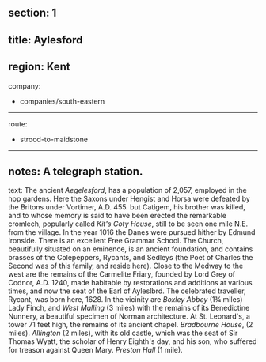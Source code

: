 section: 1
----
title: Aylesford
----
region: Kent
----
company:
- companies/south-eastern
----
route:
- strood-to-maidstone
----
notes: A telegraph station.
----
text: The ancient *Aegelesford*, has a population of 2,057, employed in the hop gardens. Here the Saxons under Hengist and Horsa were defeated by the Britons under Vortimer, A.D. 455. but Catigem, his brother was killed, and to whose memory is said to have been erected the remarkable cromlech, popularly called *Kit's Coty House*, still to be seen one mile N.E. from the village. In the year 1016 the Danes were pursued hither by Edmund Ironside. There is an excellent Free Grammar School. The Church, beautifully situated on an eminence, is an ancient foundation, and contains brasses of the Colepeppers, Rycants, and Sedleys (the Poet of Charles the Second was of this family, and reside here). Close to the Medway to the west are the remains of the Carmelite Friary, founded by Lord Grey of Codnor, A.D. 1240, made habitable by restorations and additions at various times, and now the seat of the Earl of Ayleslbrd. The celebrated traveller, Rycant, was born here, 1628. In the vicinity are *Boxley Abbey* (1¾ miles) Lady Finch, and *West Malling* (3 miles) with the remains of its Benedictine Nunnery, a beautiful specimen of Norman architecture. At St. Leonard's, a tower 71 feet high, the remains of its ancient chapel. *Bradbourne House*, (2 miles). *Allington* (2 miles), with its old castle, which was the seat of Sir Thomas Wyatt, the scholar of Henry Eighth's day, and his son, who suffered for treason against Queen Mary. *Preston Hall* (1 mile).
